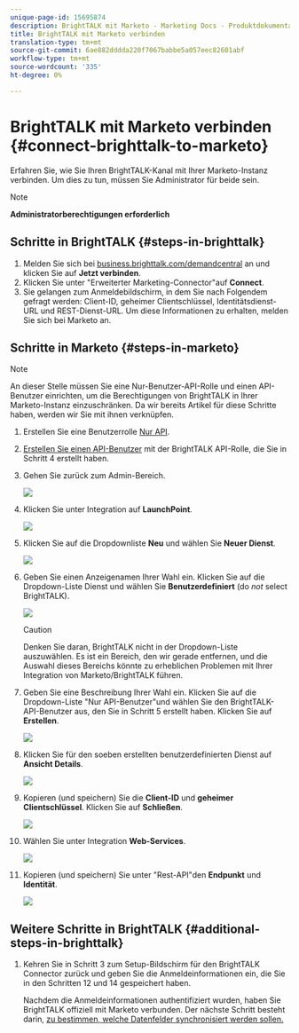 ```yaml
---
unique-page-id: 15695874
description: BrightTALK mit Marketo - Marketing Docs - Produktdokumentation verbinden
title: BrightTALK mit Marketo verbinden
translation-type: tm+mt
source-git-commit: 6ae882dddda220f7067babbe5a057eec82601abf
workflow-type: tm+mt
source-wordcount: '335'
ht-degree: 0%

---
```



# BrightTALK mit Marketo verbinden {#connect-brighttalk-to-marketo}

Erfahren Sie, wie Sie Ihren BrightTALK-Kanal mit Ihrer Marketo-Instanz verbinden. Um dies zu tun, müssen Sie Administrator für beide sein.

>[!NOTE]
>
>**Administratorberechtigungen erforderlich**

## Schritte in BrightTALK {#steps-in-brighttalk}

1. Melden Sie sich bei [business.brighttalk.com/demandcentral](https://business.brighttalk.com/demandcentral/login) an und klicken Sie auf **Jetzt verbinden**.
1. Klicken Sie unter &quot;Erweiterter Marketing-Connector&quot;auf **Connect**.
1. Sie gelangen zum Anmeldebildschirm, in dem Sie nach Folgendem gefragt werden: Client-ID, geheimer Clientschlüssel, Identitätsdienst-URL und REST-Dienst-URL. Um diese Informationen zu erhalten, melden Sie sich bei Marketo an.

## Schritte in Marketo {#steps-in-marketo}

>[!NOTE]
>
>An dieser Stelle müssen Sie eine Nur-Benutzer-API-Rolle und einen API-Benutzer einrichten, um die Berechtigungen von BrightTALK in Ihrer Marketo-Instanz einzuschränken. Da wir bereits Artikel für diese Schritte haben, werden wir Sie mit ihnen verknüpfen.

1. Erstellen Sie eine Benutzerrolle [Nur API](/help/marketo/product-docs/administration/users-and-roles/create-an-api-only-user-role.md).
1. [Erstellen Sie einen API-Benutzer](/help/marketo/product-docs/administration/users-and-roles/create-an-api-only-user.md) mit der BrightTALK API-Rolle, die Sie in Schritt 4 erstellt haben.
1. Gehen Sie zurück zum Admin-Bereich.

   ![](assets/one.png)

1. Klicken Sie unter Integration auf **LaunchPoint**.

   ![](assets/two.png)

1. Klicken Sie auf die Dropdownliste **Neu** und wählen Sie **Neuer Dienst**.

   ![](assets/three.png)

1. Geben Sie einen Anzeigenamen Ihrer Wahl ein. Klicken Sie auf die Dropdown-Liste Dienst und wählen Sie **Benutzerdefiniert** (do _not_ select BrightTALK).

   ![](assets/four.png)

   >[!CAUTION]
   >
   >Denken Sie daran, BrightTALK nicht in der Dropdown-Liste auszuwählen. Es ist ein Bereich, den wir gerade entfernen, und die Auswahl dieses Bereichs könnte zu erheblichen Problemen mit Ihrer Integration von Marketo/BrightTALK führen.

1. Geben Sie eine Beschreibung Ihrer Wahl ein. Klicken Sie auf die Dropdown-Liste &quot;Nur API-Benutzer&quot;und wählen Sie den BrightTALK-API-Benutzer aus, den Sie in Schritt 5 erstellt haben. Klicken Sie auf **Erstellen**.

   ![](assets/five.png)

1. Klicken Sie für den soeben erstellten benutzerdefinierten Dienst auf **Ansicht Details**.

   ![](assets/six.png)

1. Kopieren (und speichern) Sie die **Client-ID** und **geheimer Clientschlüssel**. Klicken Sie auf **Schließen**.

   ![](assets/eight-1.png)

1. Wählen Sie unter Integration **Web-Services**.

   ![](assets/nine-1.png)

1. Kopieren (und speichern) Sie unter &quot;Rest-API&quot;den **Endpunkt** und **Identität**.

   ![](assets/ten.png)

## Weitere Schritte in BrightTALK {#additional-steps-in-brighttalk}

1. Kehren Sie in Schritt 3 zum Setup-Bildschirm für den BrightTALK Connector zurück und geben Sie die Anmeldeinformationen ein, die Sie in den Schritten 12 und 14 gespeichert haben.

   Nachdem die Anmeldeinformationen authentifiziert wurden, haben Sie BrightTALK offiziell mit Marketo verbunden. Der nächste Schritt besteht darin, [zu bestimmen, welche Datenfelder synchronisiert werden sollen.](https://support.brighttalk.com/hc/en-us/articles/115005131274-BrightTALK-Connector-for-Marketo-Choose-the-Fields-to-Sync)
